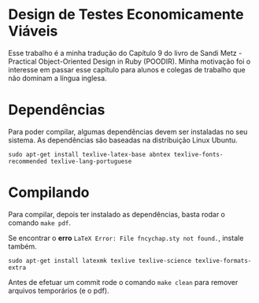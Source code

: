 # Design de Testes Economicamente Viáveis

Esse trabalho é a minha tradução do Capítulo 9 do livro de Sandi Metz - Practical Object-Oriented Design in Ruby (POODIR). Minha motivação foi o interesse em passar esse capítulo para alunos e colegas de trabalho que não dominam a língua inglesa.

# Dependências

Para poder compilar, algumas dependências devem ser instaladas no seu sistema.
As dependências são baseadas na distribuição Linux Ubuntu.

  `sudo apt-get install texlive-latex-base abntex texlive-fonts-recommended texlive-lang-portuguese`

# Compilando

Para compilar, depois ter instalado as dependências, basta rodar o comando `make pdf`.

Se encontrar o **erro** `LaTeX Error: File fncychap.sty not found.`, instale também.

  `sudo apt-get install latexmk texlive texlive-science texlive-formats-extra`

Antes de efetuar um commit rode o comando `make clean` para remover arquivos temporários (e o pdf).

